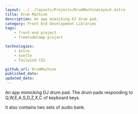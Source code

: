 ```yaml
---
layout: ../../layouts/Projects/DrumMachineLayout.astro
title: Drum Machine
description: An app mimicking DJ drum pad.
category: Front End Development Libraries
tags:
    - front-end project
    - freeCodeCamp project

technologies: 
    - Astro
    - Svelte
    - Tailwind CSS

github_url: DrumMachine
published_date: 
updated_date: 
---
```


An app mimicking DJ drum pad. The drum pads responding to Q,W,E,A,S,D,Z,X,C of keyboard keys.

It also contains two sets of audio bank.